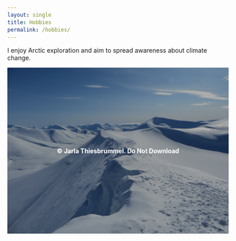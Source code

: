 ```yaml
---
layout: single
title: Hobbies
permalink: /hobbies/
---
```


I enjoy Arctic exploration and aim to spread awareness about climate change.

<div class="image-overlay">
  <img src="/assets/images/Mountains_Svalbard2.JPG" alt="Trollsteinen">
  <div class="overlay-text">© Jarla Thiesbrummel. Do Not Download</div>
</div>

<style>
.image-overlay {
  position: relative;
  display: inline-block;
}

.image-overlay img {
  display: block;
  pointer-events: none; /* Prevent dragging */
}

.image-overlay .overlay-text {
  position: absolute;
  top: 0;
  left: 0;
  width: 100%;
  height: 100%;
  color: white;
  background: rgba(0, 0, 0, 0.3); /* semi-transparent overlay */
  display: flex;
  align-items: center;
  justify-content: center;
  font-weight: bold;
  text-align: center;
  pointer-events: none;
  user-select: none;
}

.image-overlay img,
.image-overlay .overlay-text {
  -webkit-user-drag: none;
  -webkit-touch-callout: none;
}
</style>
